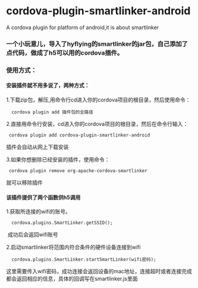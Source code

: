 # cordova-plugin-smartlinker-android
A cordova plugin for platform of android,it is about smartlinker

### 一个小玩意儿，导入了hyflying的smartlinker的jar包，自己添加了点代码，做成了h5可以用的cordova插件。
 
### 使用方式：
#### 安装插件就不用多说了，两种方式：

1.下载zip包，解压,用命令行cd进入你的cordova项目的根目录，然后使用命令：
```
  cordova plugin add 插件包的全路径
```
2.直接用命令行安装，cd进入你的cordova项目的根目录，然后在命令行输入：
```
 cordova plugin add cordova-plugin-smartlinker-android
```
 插件会自动从网上下载安装
 
3.如果你想删除已经安装的插件，使用命令：
```
 cordova plugin remove org-apache-cordova-smartlinker
```
 就可以移除插件
#### 该插件提供了两个函数供h5调用
1.获取所连接的wifi的账号。
```
  cordova.plugins.SmartLinker.getSSID();
```
  成功后会返回wifi账号
  
2.启动smartlinker将范围内符合条件的硬件设备连接到wifi
```
  cordova.plugins.SmartLinker.startSmartLinker(wifi密码);
```
  这里需要传入wifi密码，成功连接会返回设备的mac地址，连接超时或者连接完成都会返回相应的信息，具体的回调写在smartlinker.js里面
